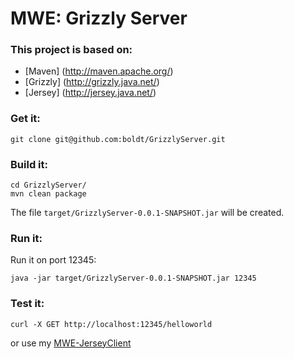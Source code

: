 # MWE: Grizzly Server

### This project is based on:

* [Maven] (http://maven.apache.org/)
* [Grizzly] (http://grizzly.java.net/)
* [Jersey] (http://jersey.java.net/)

### Get it:

```
git clone git@github.com:boldt/GrizzlyServer.git
```

### Build it:

```	
cd GrizzlyServer/
mvn clean package
```

The file `target/GrizzlyServer-0.0.1-SNAPSHOT.jar` will be created.

### Run it:

Run it on port 12345:

```
java -jar target/GrizzlyServer-0.0.1-SNAPSHOT.jar 12345
```	

### Test it:

```
curl -X GET http://localhost:12345/helloworld
```

or use my [MWE-JerseyClient](git@github.com:boldt/JerseyClient.git)
